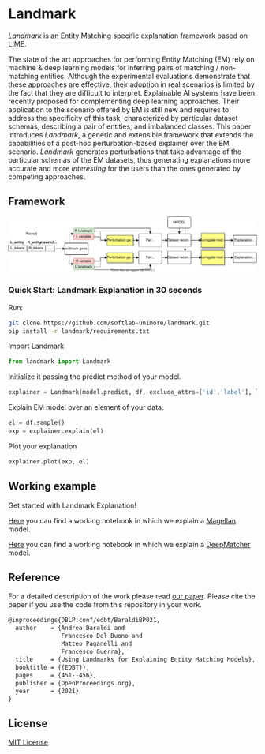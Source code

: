 # Landmark 
*Landmark* is an Entity Matching specific explanation framework based on LIME.


The state of the art approaches for performing Entity Matching (EM) rely on machine & deep learning models for inferring pairs of matching / non-matching entities.
Although the experimental evaluations demonstrate that these approaches are effective, their adoption in real scenarios is limited by the fact that they
are difficult to interpret.
Explainable AI systems have been recently proposed for complementing deep learning approaches.
Their application to the scenario offered by EM is still new and requires to address the specificity of this task, characterized by particular dataset schemas,
describing a pair of entities, and imbalanced classes. 
This paper introduces *Landmark*, a generic and extensible framework that extends the capabilities of a post-hoc perturbation-based explainer over the EM scenario.
*Landmark* generates perturbations that take advantage of the particular schemas of the EM datasets, thus generating explanations more accurate and more *interesting*
for the users than the ones generated by competing approaches.

## Framework

![Landmark flow](data/Flow.svg)



### Quick Start: Landmark Explanation in 30 seconds

Run:

```sh
git clone https://github.com/softlab-unimore/landmark.git
pip install -r landmark/requirements.txt
```

Import Landmark

```python
from landmark import Landmark
```
Initialize it passing the predict method of your model.

```python
explainer = Landmark(model.predict, df, exclude_attrs=['id','label'], lprefix='left_', rprefix='right_')
```

Explain EM model over an element of your data.

```python
el = df.sample()
exp = explainer.explain(el)
```
Plot your explanation

```python
explainer.plot(exp, el)
```

## Working example

Get started with Landmark Explanation!

[Here](https://github.com/softlab-unimore/landmark/blob/master/quick_start_magellan.ipynb) you can find a working notebook in which we explain a [Magellan](https://github.com/anhaidgroup/py_entitymatching) model.

[Here](https://github.com/softlab-unimore/landmark/blob/master/quick_start_DeepMatcher.ipynb) you can find a working notebook in which we explain a [DeepMatcher](https://github.com/anhaidgroup/deepmatcher) model.

## Reference

For a detailed description of the work please read [our paper](https://openproceedings.org/2021/conf/edbt/p259.pdf). Please cite the paper if you use the code from this repository in your work.

```
@inproceedings{DBLP:conf/edbt/BaraldiBP021,
  author    = {Andrea Baraldi and
               Francesco Del Buono and
               Matteo Paganelli and
               Francesco Guerra},
  title     = {Using Landmarks for Explaining Entity Matching Models},
  booktitle = {{EDBT}},
  pages     = {451--456},
  publisher = {OpenProceedings.org},
  year      = {2021}
}
```

## License
[MIT License](LICENSE)




